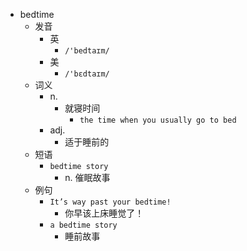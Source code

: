 - bedtime
  - 发音
    - 英
      - `/'bedtaɪm/`
    - 美
      - `/'bɛdtaɪm/`
  - 词义
    - n.
      - 就寝时间
        - `the time when you usually go to bed`
    - adj.
      - 适于睡前的
  - 短语
    - `bedtime story`
      - n. 催眠故事 
  - 例句
    - `It’s way past your bedtime!`
      - 你早该上床睡觉了！
    - `a bedtime story`
      - 睡前故事

